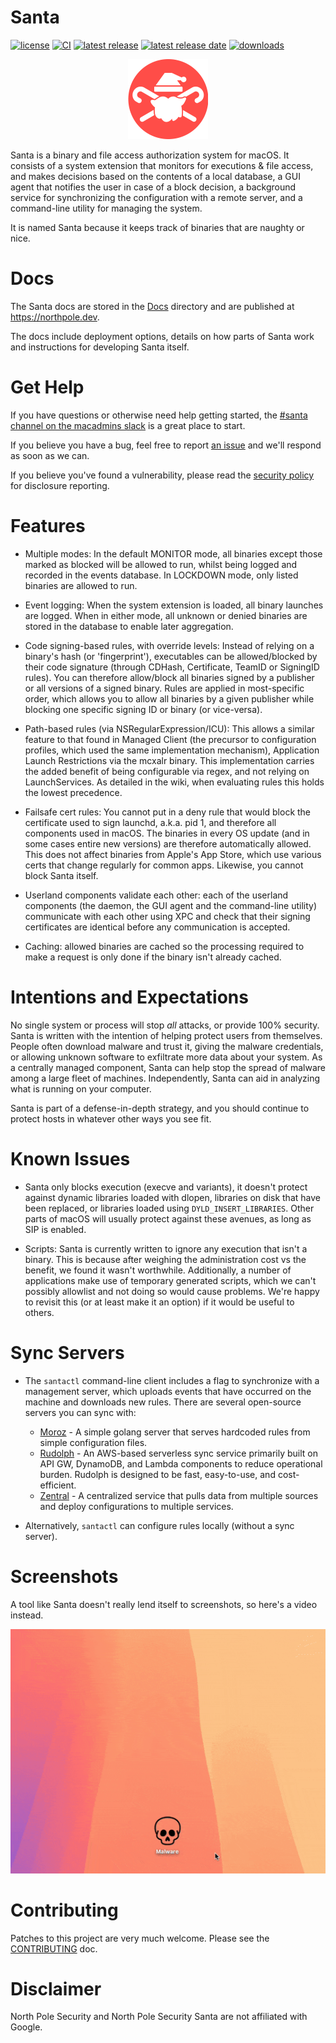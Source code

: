 # Santa

[![license](https://img.shields.io/github/license/northpolesec/santa?style=flat-square&color=lightgray)](https://github.com/northpolesec/santa/blob/main/LICENSE)
[![CI](https://img.shields.io/github/actions/workflow/status/northpolesec/santa/ci.yml?style=flat-square&label=CI)](https://github.com/northpolesec/santa/actions/workflows/ci.yml)
[![latest release](https://img.shields.io/github/v/release/northpolesec/santa.svg?style=flat-square)](https://github.com/northpolesec/santa/releases/latest)
[![latest release date](https://img.shields.io/github/release-date/northpolesec/santa?display_date=published_at&style=flat-square&color=007ec6)](https://github.com/northpolesec/santa/releases/latest)
[![downloads](https://img.shields.io/github/downloads/northpolesec/santa/latest/total?style=flat-square&color=007ec6)](https://github.com/northpolesec/santa/releases/latest)

<p align="center">
    <img src="./docs/static/img/nps-logo-256.png" height="128" alt="Santa Icon" />
</p>

Santa is a binary and file access authorization system for macOS. It consists
of a system extension that monitors for executions & file access, and makes
decisions based on the contents of a local database, a GUI agent that notifies
the user in case of a block decision, a background service for synchronizing
the configuration with a remote server, and a command-line utility for managing
the system.

It is named Santa because it keeps track of binaries that are naughty or nice.

# Docs

The Santa docs are stored in the
[Docs](https://github.com/northpolesec/santa/blob/main/docs) directory and are published
at https://northpole.dev.

The docs include deployment options, details on how parts of Santa work and
instructions for developing Santa itself.

# Get Help

If you have questions or otherwise need help getting started,
the [#santa channel on the macadmins slack](https://app.slack.com/client/T04QVKUQG/C0E1VRBGW) is a great place to start.

If you believe you have a bug, feel free to report [an
issue](https://github.com/northpolesec/santa/issues) and we'll respond as soon as we
can.

If you believe you've found a vulnerability, please read the
[security policy](https://github.com/northpolesec/santa/security/policy) for
disclosure reporting.

# Features

* Multiple modes: In the default MONITOR mode, all binaries except those marked
  as blocked will be allowed to run, whilst being logged and recorded in
  the events database. In LOCKDOWN mode, only listed binaries are allowed to
  run.

* Event logging: When the system extension is loaded, all binary launches are
  logged. When in either mode, all unknown or denied binaries are stored in the
  database to enable later aggregation.

* Code signing-based rules, with override levels: Instead of relying on a
  binary's hash (or 'fingerprint'), executables can be allowed/blocked by their
  code signature (through CDHash, Certificate, TeamID or SigningID rules). You
  can therefore allow/block all binaries signed by a publisher or all versions
  of a signed binary. Rules are applied in most-specific order, which allows you
  to allow all binaries by a given publisher while blocking one specific
  signing ID or binary (or vice-versa).

* Path-based rules (via NSRegularExpression/ICU): This allows a similar feature
  to that found in Managed Client (the precursor to configuration profiles,
  which used the same implementation mechanism), Application Launch
  Restrictions via the mcxalr binary. This implementation carries the added
  benefit of being configurable via regex, and not relying on LaunchServices.
  As detailed in the wiki, when evaluating rules this holds the lowest
  precedence.

* Failsafe cert rules: You cannot put in a deny rule that would block the
  certificate used to sign launchd, a.k.a. pid 1, and therefore all components
  used in macOS. The binaries in every OS update (and in some cases entire new
  versions) are therefore automatically allowed. This does not affect binaries
  from Apple's App Store, which use various certs that change regularly for
  common apps. Likewise, you cannot block Santa itself.

* Userland components validate each other: each of the userland components (the
  daemon, the GUI agent and the command-line utility) communicate with each
  other using XPC and check that their signing certificates are identical
  before any communication is accepted.

* Caching: allowed binaries are cached so the processing required to make a
  request is only done if the binary isn't already cached.

# Intentions and Expectations

No single system or process will stop *all* attacks, or provide 100% security.
Santa is written with the intention of helping protect users from themselves.
People often download malware and trust it, giving the malware credentials, or
allowing unknown software to exfiltrate more data about your system. As a
centrally managed component, Santa can help stop the spread of malware among a
large fleet of machines. Independently, Santa can aid in analyzing what is
running on your computer.

Santa is part of a defense-in-depth strategy, and you should continue to
protect hosts in whatever other ways you see fit.

# Known Issues

* Santa only blocks execution (execve and variants), it doesn't protect against
  dynamic libraries loaded with dlopen, libraries on disk that have been
  replaced, or libraries loaded using `DYLD_INSERT_LIBRARIES`. Other parts of
  macOS will usually protect against these avenues, as long as SIP is enabled.

* Scripts: Santa is currently written to ignore any execution that isn't a
  binary. This is because after weighing the administration cost vs the
  benefit, we found it wasn't worthwhile. Additionally, a number of
  applications make use of temporary generated scripts, which we can't possibly
  allowlist and not doing so would cause problems. We're happy to revisit this
  (or at least make it an option) if it would be useful to others.

# Sync Servers

* The `santactl` command-line client includes a flag to synchronize with a
  management server, which uploads events that have occurred on the machine and
  downloads new rules. There are several open-source servers you can sync with:

    * [Moroz](https://github.com/groob/moroz) - A simple golang server that
      serves hardcoded rules from simple configuration files.
    * [Rudolph](https://github.com/airbnb/rudolph) - An AWS-based serverless sync service
      primarily built on API GW, DynamoDB, and Lambda components to reduce operational burden.
      Rudolph is designed to be fast, easy-to-use, and cost-efficient.
    * [Zentral](https://github.com/zentralopensource/zentral/wiki) - A
      centralized service that pulls data from multiple sources and deploy
      configurations to multiple services.

* Alternatively, `santactl` can configure rules locally (without a sync
  server).

# Screenshots

A tool like Santa doesn't really lend itself to screenshots, so here's a video
instead.


<p align="center"> <img src="./docs/static/img/santa-block.gif" alt="Santa Block Video" /> </p>

# Contributing
Patches to this project are very much welcome. Please see the
[CONTRIBUTING](https://northpole.dev/development/contributing) doc.

# Disclaimer

North Pole Security and North Pole Security Santa are not affiliated with
Google.
